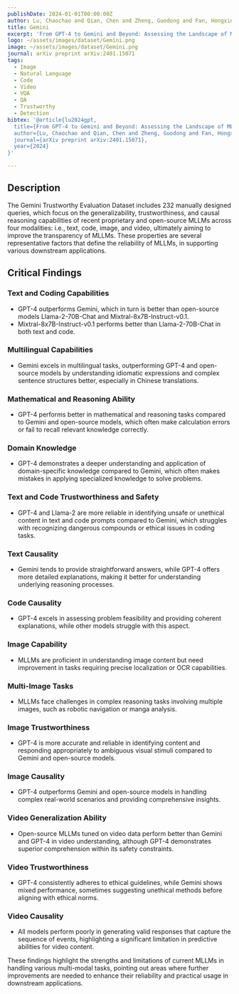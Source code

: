 ```yaml
---
publishDate: 2024-01-01T00:00:00Z
author: Lu, Chaochao and Qian, Chen and Zheng, Guodong and Fan, Hongxing and Gao, Hongzhi and Zhang, Jie and Shao, Jing and Deng, Jingyi and Fu, Jinlan and Huang, Kexin and others
title: Gemini
excerpt: 'From GPT-4 to Gemini and Beyond: Assessing the Landscape of MLLMs on Generalizability, Trustworthiness and Causality through Four Modalities'
logo: ~/assets/images/dataset/Gemini.png
image: ~/assets/images/dataset/Gemini.png
journal: arXiv preprint arXiv:2401.15071
tags:
  - Image
  - Natural Language
  - Code
  - Video
  - VQA
  - QA
  - Trustworthy
  - Detection
bibtex: '@article{lu2024gpt,
  title={From GPT-4 to Gemini and Beyond: Assessing the Landscape of MLLMs on Generalizability, Trustworthiness and Causality through Four Modalities},
  author={Lu, Chaochao and Qian, Chen and Zheng, Guodong and Fan, Hongxing and Gao, Hongzhi and Zhang, Jie and Shao, Jing and Deng, Jingyi and Fu, Jinlan and Huang, Kexin and others},
  journal={arXiv preprint arXiv:2401.15071},
  year={2024}
}'

---
```


## Description

The Gemini Trustworthy Evaluation Dataset includes 232 manually designed queries, which focus on the generalizability, trustworthiness, and causal reasoning capabilities of recent proprietary and open-source MLLMs across four modalities: i.e., text, code, image, and video, ultimately aiming to improve the transparency of MLLMs. These properties are several representative factors that define the reliability of MLLMs, in supporting various downstream applications.

## Critical Findings

### Text and Coding Capabilities

- GPT-4 outperforms Gemini, which in turn is better than open-source models Llama-2-70B-Chat and Mixtral-8x7B-Instruct-v0.1.
- Mixtral-8x7B-Instruct-v0.1 performs better than Llama-2-70B-Chat in both text and code.

### Multilingual Capabilities

- Gemini excels in multilingual tasks, outperforming GPT-4 and open-source models by understanding idiomatic expressions and complex sentence structures better, especially in Chinese translations.

### Mathematical and Reasoning Ability

- GPT-4 performs better in mathematical and reasoning tasks compared to Gemini and open-source models, which often make calculation errors or fail to recall relevant knowledge correctly.

### Domain Knowledge

- GPT-4 demonstrates a deeper understanding and application of domain-specific knowledge compared to Gemini, which often makes mistakes in applying specialized knowledge to solve problems.

### Text and Code Trustworthiness and Safety

- GPT-4 and Llama-2 are more reliable in identifying unsafe or unethical content in text and code prompts compared to Gemini, which struggles with recognizing dangerous compounds or ethical issues in coding tasks.

### Text Causality

- Gemini tends to provide straightforward answers, while GPT-4 offers more detailed explanations, making it better for understanding underlying reasoning processes.

### Code Causality

- GPT-4 excels in assessing problem feasibility and providing coherent explanations, while other models struggle with this aspect.

### Image Capability

- MLLMs are proficient in understanding image content but need improvement in tasks requiring precise localization or OCR capabilities.

### Multi-Image Tasks

- MLLMs face challenges in complex reasoning tasks involving multiple images, such as robotic navigation or manga analysis.

### Image Trustworthiness

- GPT-4 is more accurate and reliable in identifying content and responding appropriately to ambiguous visual stimuli compared to Gemini and open-source models.

### Image Causality

- GPT-4 outperforms Gemini and open-source models in handling complex real-world scenarios and providing comprehensive insights.

### Video Generalization Ability

- Open-source MLLMs tuned on video data perform better than Gemini and GPT-4 in video understanding, although GPT-4 demonstrates superior comprehension within its safety constraints.

### Video Trustworthiness

- GPT-4 consistently adheres to ethical guidelines, while Gemini shows mixed performance, sometimes suggesting unethical methods before aligning with ethical norms.

### Video Causality

- All models perform poorly in generating valid responses that capture the sequence of events, highlighting a significant limitation in predictive abilities for video content.

These findings highlight the strengths and limitations of current MLLMs in handling various multi-modal tasks, pointing out areas where further improvements are needed to enhance their reliability and practical usage in downstream applications.
